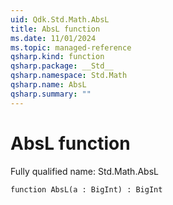 ```yaml
---
uid: Qdk.Std.Math.AbsL
title: AbsL function
ms.date: 11/01/2024
ms.topic: managed-reference
qsharp.kind: function
qsharp.package: __Std__
qsharp.namespace: Std.Math
qsharp.name: AbsL
qsharp.summary: ""
---
```


# AbsL function

Fully qualified name: Std.Math.AbsL

```qsharp
function AbsL(a : BigInt) : BigInt
```

